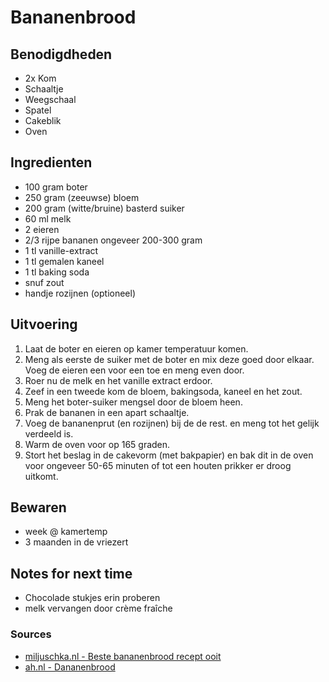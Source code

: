# Bananenbrood



## Benodigdheden

* 2x Kom
* Schaaltje
* Weegschaal
* Spatel
* Cakeblik
* Oven

## Ingredienten

* 100 gram boter
* 250 gram (zeeuwse) bloem
* 200 gram (witte/bruine) basterd suiker
* 60 ml melk
* 2 eieren
* 2/3 rijpe bananen ongeveer 200-300 gram
* 1 tl vanille-extract
* 1 tl gemalen kaneel
* 1 tl baking soda
* snuf zout
* handje rozijnen (optioneel)

## Uitvoering

1. Laat de boter en eieren op kamer temperatuur komen.
2. Meng als eerste de suiker met de boter en mix deze goed door elkaar. Voeg de eieren een voor een toe en meng even door.
3. Roer nu de melk en het vanille extract erdoor.
4. Zeef in een tweede kom de bloem, bakingsoda, kaneel en het zout.
5. Meng het boter-suiker mengsel door de bloem heen.
6. Prak de bananen in een apart schaaltje.
7. Voeg de bananenprut (en rozijnen) bij de de rest. en meng tot het gelijk verdeeld is.
8. Warm de oven voor op 165 graden.
8. Stort het beslag in de cakevorm (met bakpapier) en bak dit in de oven voor ongeveer 50-65 minuten of tot een houten prikker er droog uitkomt.


## Bewaren

* week @ kamertemp
* 3 maanden in de vriezert

## Notes for next time

* Chocolade stukjes erin proberen
* melk vervangen door crème fraîche

### Sources
* [miljuschka.nl - Beste bananenbrood recept ooit](https://miljuschka.nl/cake-recepten/het-beste-bananenbrood-recept-ooit)
* [ah.nl - Dananenbrood](https://www.ah.nl/allerhande/recept/R-R911220/bananenbrood)
